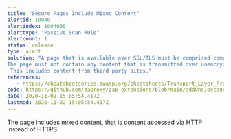 ```yaml
---
title: "Secure Pages Include Mixed Content"
alertid: 10040
alertindex: 1004000
alerttype: "Passive Scan Rule"
alertcount: 1
status: release
type: alert
solution: "A page that is available over SSL/TLS must be comprised completely of content which is transmitted over SSL/TLS.
The page must not contain any content that is transmitted over unencrypted HTTP.
 This includes content from third party sites."
references:
   - https://cheatsheetseries.owasp.org/cheatsheets/Transport_Layer_Protection_Cheat_Sheet.html
code: https://github.com/zaproxy/zap-extensions/blob/main/addOns/pscanrules/src/main/java/org/zaproxy/zap/extension/pscanrules/MixedContentScanRule.java
date: 2020-11-02 15:05:54.417Z
lastmod: 2020-11-02 15:05:54.417Z
---
```

The page includes mixed content, that is content accessed via HTTP instead of HTTPS.
